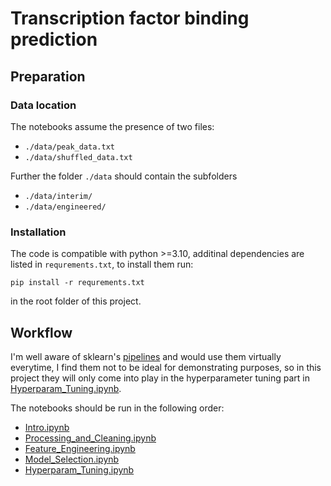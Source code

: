 # Transcription factor binding prediction

## Preparation

### Data location

The notebooks assume the presence of two files:

- `./data/peak_data.txt`
- `./data/shuffled_data.txt`

Further the folder `./data` should contain the subfolders

- `./data/interim/`
- `./data/engineered/`

### Installation

The code is compatible with python >=3.10, additinal dependencies
are listed in `requrements.txt`, to install them run:

    pip install -r requrements.txt
   
in the root folder of this project.

## Workflow

I'm well aware of sklearn's [pipelines](https://scikit-learn.org/stable/modules/generated/sklearn.pipeline.Pipeline.html) and would use them virtually everytime, I find them not to be ideal for demonstrating purposes, so in this project they will only come into play in the hyperparameter tuning part in [Hyperparam_Tuning.ipynb](Hyperparam_Tuning.ipynb).

The notebooks should be run in the following order:

- [Intro.ipynb](./Intro.ipynb)
- [Processing_and_Cleaning.ipynb](Processing_and_Cleaning.ipynb)
- [Feature_Engineering.ipynb](Feature_Engineering.ipynb)
- [Model_Selection.ipynb](Model_Selection.ipynb)
- [Hyperparam_Tuning.ipynb](Hyperparam_Tuning.ipynb)